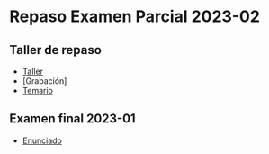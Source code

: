 # Repaso Examen Parcial 2023-02

## Taller de repaso 
- [Taller](https://us.bbcollab.com/guest/882d8e1d90ee44f99590102ad6066daa)
- [Grabación]
- [Temario](https://docs.google.com/document/d/1clRzkleW7MaCW7KLrDzQgpYCn88YhloEcgZjNiCUBm4/edit?usp=sharing)
## Examen final 2023-01
- [Enunciado](https://drive.google.com/file/d/1eH30fFxXYEeYB2kQ0ZTdlAjUAjIprx0X/view?usp=sharing)
